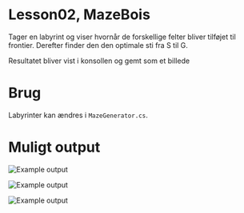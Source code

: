 # Lesson02, MazeBois
Tager en labyrint og viser hvornår de forskellige felter bliver tilføjet til frontier. Derefter finder den den optimale sti fra S til G.

Resultatet bliver vist i konsollen og gemt som et billede

# Brug
Labyrinter kan ændres i `MazeGenerator.cs`.

# Muligt output
![Example output](http://github-images.fobr.dk/mazeOutput3.png "Example output")

![Example output](http://github-images.fobr.dk/mazeOutput4.png "Example output")

![Example output](http://github-images.fobr.dk/mazeOutput5.png "Example output")